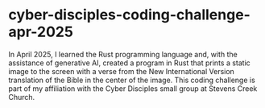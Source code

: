 # cyber-disciples-coding-challenge-apr-2025
In April 2025, I learned the Rust programming language and, with the assistance of generative AI, created a program in Rust that prints a static image to the screen with a verse from the New International Version translation of the Bible in the center of the image. This coding challenge is part of my affiliation with the Cyber Disciples small group at Stevens Creek Church.

